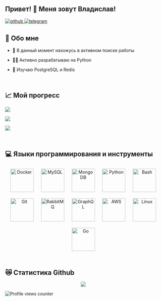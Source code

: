 ## Привет! 🤗 Меня зовут Владислав!  
  

<a href="https://github.com/WhatIsLowe" target="_blank">
<img src=https://img.shields.io/badge/github-%2324292e.svg?&style=for-the-badge&logo=github&logoColor=white alt=github style="margin-bottom: 5px;" />
</a>
<a href="https://t.me/vvhat_is_lowe" target="_blank">
<img src=https://img.shields.io/badge/Telegram-2CA5E0?style=for-the-badge&logo=telegram&logoColor=white alt=telegram style="margin-bottom: 5px;" />
</a>  
  

<br/>  


## 📝 Обо мне 


-  🔭 В данный момент нахожусь в активном поиске работы  
  

- 👨‍💻 Активно разрабатываю на Python


- 🙈 Изучаю PostgreSQL и Redis


<br/>

## 📈 Мой прогресс
[![](https://api.roadmap.sh/v1-badge/wide/656619e05145316d2588329e?variant=light)](https://roadmap.sh)

[![](https://leetcard.jacoblin.cool/vanterman?theme=white)](https://leetcode.com/vanterman)

[![](https://www.codewars.com/users/WhatIsLowe/badges/large)](https://www.codewars.com/users/WhatIsLowe)

<br/>  


## 💻 Языки программирования и инструменты  
<div align="center">  
<a href="https://www.docker.com/" target="_blank"><img style="margin: 10px" src="https://profilinator.rishav.dev/skills-assets/docker-original-wordmark.svg" alt="Docker" height="75" /></a>  
<a href="https://www.mysql.com/" target="_blank"><img style="margin: 10px" src="https://profilinator.rishav.dev/skills-assets/mysql-original-wordmark.svg" alt="MySQL" height="75" /></a>  
<a href="https://www.mongodb.com/" target="_blank"><img style="margin: 10px" src="https://profilinator.rishav.dev/skills-assets/mongodb-original-wordmark.svg" alt="MongoDB" height="75" /></a>  
<a href="https://www.python.org/" target="_blank"><img style="margin: 10px" src="https://profilinator.rishav.dev/skills-assets/python-original.svg" alt="Python" height="75" /></a>  
<a href="https://www.gnu.org/software/bash/" target="_blank"><img style="margin: 10px" src="https://profilinator.rishav.dev/skills-assets/gnu_bash-icon.svg" alt="Bash" height="75" /></a>  
<a href="https://github.com/" target="_blank"><img style="margin: 10px" src="https://profilinator.rishav.dev/skills-assets/git-scm-icon.svg" alt="Git" height="75" /></a>  
<a href="https://www.rabbitmq.com/" target="_blank"><img style="margin: 10px" src="https://profilinator.rishav.dev/skills-assets/rabbitmq-icon.svg" alt="RabbitMQ" height="75" /></a>  
<a href="https://graphql.org/" target="_blank"><img style="margin: 10px" src="https://profilinator.rishav.dev/skills-assets/graphql.png" alt="GraphQL" height="75" /></a>  
<a href="https://aws.amazon.com/" target="_blank"><img style="margin: 10px" src="https://profilinator.rishav.dev/skills-assets/amazonwebservices-original-wordmark.svg" alt="AWS" height="75" /></a>  
<a href="https://www.linux.org/" target="_blank"><img style="margin: 10px" src="https://profilinator.rishav.dev/skills-assets/linux-original.svg" alt="Linux" height="75" /></a>  
<a href="https://go.dev/" target="_blank"><img style="margin: 10px" src="https://profilinator.rishav.dev/skills-assets/go-original.svg" alt="Go" height="75" /></a>  
</div>  

<br/>  


## 😿 Статистика Github  

<div align="center"><img src="https://github-readme-stats.vercel.app/api/top-langs/?username=WhatIsLowe&hide_border=true&layout=compact" align="center" style="width: 50%, height: 50%" /></div>



![Profile views counter](https://komarev.com/ghpvc/?username=WhatIsLowe&&style=flat-square)  
